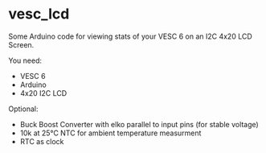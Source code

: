 # vesc_lcd
Some Arduino code for viewing stats of your VESC 6 on an I2C 4x20 LCD Screen.

You need:
- VESC 6
- Arduino
- 4x20 I2C LCD

Optional:
- Buck Boost Converter with elko parallel to input pins (for stable voltage)
- 10k at 25°C NTC for ambient temperature measurment
- RTC as clock

